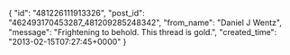  {
   "id": "481226111913326",
   "post_id": "462493170453287_481209285248342",
   "from_name": "Daniel J Wentz",
   "message": "Frightening to behold. This thread is gold.",
   "created_time": "2013-02-15T07:27:45+0000"
 }
